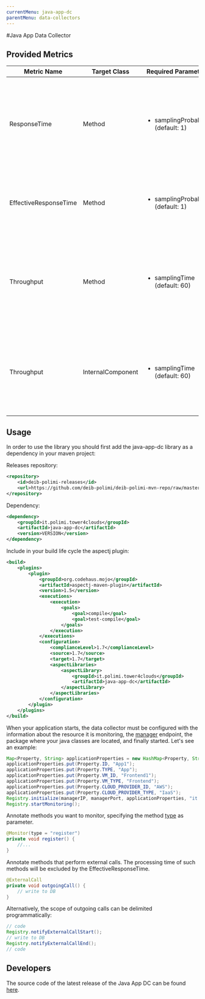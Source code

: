 ```yaml
---
currentMenu: java-app-dc
parentMenu: data-collectors
---
```


#Java App Data Collector

## Provided Metrics

|Metric Name|Target Class|Required Parameters|Description|
|-----------|------------|-------------------|-----------|
|ResponseTime|Method|<ul><li>samplingProbability (default: 1)</li></ul>|Collect the response time (in milliseconds) for the target method specified in the monitoring rule with the given probability (in [0,1])|
|EffectiveResponseTime|Method|<ul><li>samplingProbability (default: 1)</li></ul>|Like ResponseTime, but execution time in external calls is subtracted from the total response time|
|Throughput|Method|<ul><li>samplingTime (default: 60)</li></ul>|Collect the throughput (in requests per second) for the target method specified in the monitoring rule with the given sampling time (in seconds)|
|Throughput|InternalComponent|<ul><li>samplingTime (default: 60)</li></ul>|Collect the cumulative throughput (in requests per second) for all monitored methods in the application with the given sampling time (in seconds)|

## Usage

In order to use the library you should first add the java-app-dc library as a dependency in your maven project:

Releases repository:
```xml
<repository>
    <id>deib-polimi-releases</id>
    <url>https://github.com/deib-polimi/deib-polimi-mvn-repo/raw/master/releases</url>
</repository>
```

Dependency:
```xml
<dependency>
	<groupId>it.polimi.tower4clouds</groupId>
	<artifactId>java-app-dc</artifactId>
	<version>VERSION</version>
</dependency>
```

Include in your build life cycle the aspectj plugin:

```xml
<build>
	<plugins>
		<plugin>
            <groupId>org.codehaus.mojo</groupId>
            <artifactId>aspectj-maven-plugin</artifactId>
            <version>1.5</version>
            <executions>
                <execution>
                    <goals>
                        <goal>compile</goal>
                        <goal>test-compile</goal>
                    </goals>
                </execution>
            </executions>
            <configuration>
                <complianceLevel>1.7</complianceLevel>
                <source>1.7</source>
                <target>1.7</target>
                <aspectLibraries>
                    <aspectLibrary>
                        <groupId>it.polimi.tower4clouds</groupId>
                        <artifactId>java-app-dc</artifactId>
                    </aspectLibrary>
                </aspectLibraries>
            </configuration>
        </plugin>
	</plugins>
</build>
```

When your application starts, the data collector must be configured with the information about the resource it is monitoring, the [manager] endpoint, the package where your java classes are located, and finally started. Let's see an example:
```java
Map<Property, String> applicationProperties = new HashMap<Property, String>();
applicationProperties.put(Property.ID, "App1");
applicationProperties.put(Property.TYPE, "App");
applicationProperties.put(Property.VM_ID, "Frontend1");
applicationProperties.put(Property.VM_TYPE, "Frontend");
applicationProperties.put(Property.CLOUD_PROVIDER_ID, "AWS");
applicationProperties.put(Property.CLOUD_PROVIDER_TYPE, "IaaS");
Registry.initialize(managerIP, managerPort, applicationProperties, "it.polimi.app");
Registry.startMonitoring();
```

Annotate methods you want to monitor, specifying the method [type] as parameter.

```java
@Monitor(type = "register")
private void register() {
	//...
}
```
Annotate methods that perform external calls. The processing time of such methods will be excluded by the EffectiveResponseTime.

```java
@ExternalCall
private void outgoingCall() {
	// write to DB
}
```

Alternatively, the scope of outgoing calls can be delimited programmatically:

```java
// code
Registry.notifyExternalCallStart();
// write to DB
Registry.notifyExternalCallEnd();
// code
```

## Developers

The source code of the latest release of the Java App DC can be found [here](https://github.com/deib-polimi/tower4clouds/tree/master/data-collectors/java-app-dc). 

[type]: ../model/
[manager]: ../manager/